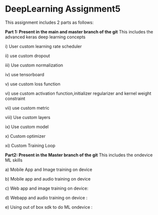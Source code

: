 # DeepLearning Assignment5

This assignment includes 2 parts as follows:

**Part 1: Present in the main and master branch of the git**
This includes the advanced keras deep learning concepts

i) User custom learning rate scheduler

ii) use custom dropout 

iii) Use custom normalization 

iv) use tensorboard 

v) use custom loss function

vi) use custom activation function,initializer regularizer and kernel weight constraint 

vii) use custom metric

viii) Use custom layers

ix) Use custom model 

x) Custom optimizer 

xi) Custom Training Loop


**Part2: Present in the Master branch of the git**
This includes the ondevice ML skills

a) Mobile App and Image training on device

b) Mobile app and audio training on device 

c) Web app and image training on device:

d) Webapp and audio training on device :

e) Using out of box sdk to do ML ondevice :
